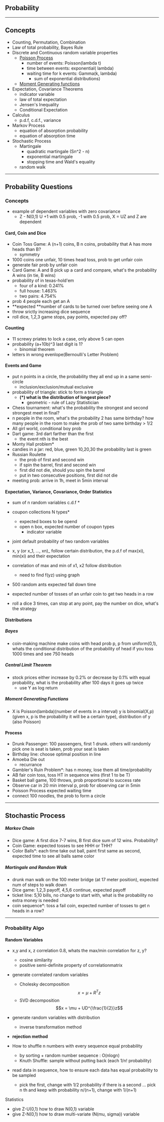 ## Probability

---

## Concepts

* Counting, Permutation, Combination
* Law of total probability, Bayes Rule
* Discrete and Continuous random variable properties
  * [Poisson Process](https://en.wikipedia.org/wiki/Poisson_point_process)
    * number of events: Poisson\(lambda t\)
    * time between events: exponential\( lambda\)
    * waiting time for k events: Gamma\(k, lambda\)
      * sum of exponential distributions\)
  * [Moment Generating functions](https://en.wikipedia.org/wiki/Moment-generating_function)
* Expectation, Covariance Theorems
  * indicator variable
  * law of total expectation
  * Jensen's Inequality
  * Conditional Expectation
* Calculus
  * p.d.f, c.d.f., variance
* Markov Process
  * equation of absorption probability
  * equation of absorption time
* Stochastic Process
  * Martingale
    * quadratic martingale \(Sn^2 - n\)
    * exponential martingale
    * stopping time and Wald's equality 
  * random walk

---

## Probability Questions

### Concepts

* example of dependent variables with zero covariance
  * Z - N\(0,1\) U +1 with 0.5 prob, -1 with 0.5 prob, X = UZ and Z are dependent

#### Card, Coin and Dice

* Coin Toss Game: A \(n+1\) coins, B n coins, probability that A has more heads than B?
  * symmetry
* 1000 coins one unfair, 10 times head toss, prob to get unfair coin
* generate fair prob by unfair coin
* Card Game: A and B pick up a card and compare, what's the probability A wins \(in tie, B wins\)
* probability of in texas-hold'em
  * four of a kind: 0.241%
  * full house: 1.463%
  * two pairs: 4.754%
* prob 4 people each get an A
* **expected **number of cards to be turned over before seeing one A
* throw srictly increasing dice sequence
* roll dice, 1,2,3 game stops, pay points, expected pay off?

#### Counting

* 11 screwy priates to lock a case, only above 5 can open 
* probability \(a+10b\)^3 last digit is 1? 
  * binomial theorem 
* letters in wrong evenlope\(Bernoulli's Letter Problem\)

#### Events and Game

* put n points in a circle, the probability they all end up in a same semi-circle
  * inclusion/exclusion/mutual exclusive
* probability of triangle: stick to form a triangle
  * **\(\*\) what is the distribution of longest piece?**
    * geometric - rule of Lazy Statistician 
* Chess tournament: what's the probability the strongest and second strongest meet in final? 
* n people in the room, what's the probability 2 has same birthday? how many people in the room to make the prob of two same birthday &gt; 1/2
* All girl world, conditional boy prob
* Dart game: 3rd dart farther than the first
  * the event nth is the best
* Monty Hall problem\*
* candies in a jar: red, blue, green 10,20,30 the probability last is green
* Russian Roulette
  * the prob of first and second win
  * if spin the barrel, first and second win
  * first did not die, should you spin the barrel
  * put in two consecutive positions, first did not die
* meeting prob: arrive in 1h, meet in 5min interval

#### Expectation, Variance, Covariance, Order Statistics

* sum of n random variables c.d.f \*

* coupon collections N types\*

  * expected boxes to be opend
  * open n box, expected number of coupon types
    * indicator variable

* joint default probability of two random variables

* x, y \(or x_1, ..., xn\)_ follow certain distribution, the p.d.f of max\(xi\), min\(xi\) and their expectation

* correlation of max and min of x1, x2 follow distribution

  * need to find f\(yz\) using graph

* 500 random ants expected fall down time

* expected number of tosses of an unfair coin to get two heads in a row

* roll a dice 3 times, can stop at any point, pay the number on dice, what's the strategy

#### Distributions

##### Bayes

* coin-making machine make coins with head prob p, p from uniform\(0,1\), whats the conditional distribution of the probability of head if you toss 1000 times and see 750 heads

##### Central Limit Theorem

* stock prices either increase by 0.2% or decrease by 0.1% with equal probability, what is the probability after 100 days it goes up twice
  * use Y as log return 

##### Moment Generating Functions

* X is Poisson\(lambda\)\(number of events in a interval\) y is binomial\(X,p\) \(given x, p is the probability it will be a certain type\), distribution of y \(also Poisson\)

#### Process

* Drunk Passenger: 100 passengers, first 1 drunk. others will randomly pick one is seat is taken, prob your seat is taken
* Birthday  line: choose optimal position in line
* Amoeba Die out
  * recurrance
* Gambler's Ruin Problem\*: has n money, lose them all time/probability
* AB fair coin toss, toss HT in sequence wins \(first 1 to be T\)
* Basket ball game, 100 throws, prob proportional to success rate
* Observe car in 20 min interval p, prob for observing car in 5min
* Poisson Process expected waiting time
* connect 100 noodles, the prob to form a circle

---

## Stochastic Process

##### Markov Chain

* Dice game: A first dice 7-7 wins, B first dice sum of 12 wins. Probability?
* Coin Game: expected tosses to see HHH or THH?
* Color Balls\*: each time take out ball, paint first same as second, expected time to see all balls same color

##### Martingale and Random Walk

* drunk man walk on the 100 meter bridge \(at 17 meter position\), expected num of steps to walk down 
* Dice game: 1,2,3 payoff, 4,5,6 continue, expected payoff
* ticket line: 5,10 bills, no change to start with, what is the probability no extra money is needed
* coin sequence\*: toss a fail coin, expected number of tosses to get n heads in a row? 

---

### Probability Algo

#### Random Variables

* x,y and x, z correlation 0.8, whats the max/min correlation for z, y? 
  * cosine similarity
  * positive semi-definite property of correlationmatrix
* generate correlated random variables
  * Cholesky decomposition $$x = \mu + R^T z$$
  * SVD decomposition $$x = \mu + UD^{\frac{1}{2}}z$$
* generate random variables with distribution

  * inverse transformation method

* **rejection method**

* How to shuffle n numbers with every sequence equal probability

  * by sorting + random number sequence : O\(nlogn\)
  * Knuth Shuffle: sample without putting back \(each 1/n! probability\)

* read data in sequence, how to ensure each data has equal probability to be sampled

  * pick the first, change with 1/2 probability if there is a second ... pick n th and keep with probability n/\(n+1\), change with 1/\(n+1\)

Statistics

* give Z-U\(0,1\) how to draw N\(0,1\) variable
* give Z-N\(0,1\) how to draw multi-variate \(N\(mu, sigma\)\) variable



